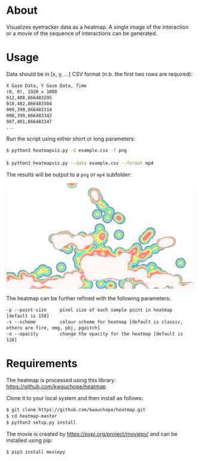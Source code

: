 # About
Visualizes eyetracker data as a heatmap. A single image of the interaction or a movie of the sequence of interactions can be generated.

# Usage
Data should be in [x, y, ...] CSV format (n.b. the first two rows are required):

```csv
X Gaze Data, Y Gaze Data, Time
(0, 0), 1920 x 1080
912,408,866483295
910,402,866483304
909,399,866483314
908,399,866483342
907,401,866483347
...
```

Run the script using either short or long parameters:

```bash
$ python3 heatmapviz.py -d example.csv -f png

$ python3 heatmapviz.py --data example.csv --format mp4
```

The results will be output to a `png` or `mp4` subfolder:

![alt text](/example.png)

The heatmap can be further refined with the following parameters:

```
-p --point-size     pixel size of each sample point in heatmap [default is 150]
-s --scheme         colour scheme for heatmap [default is classic, others are fire, omg, pbj, pgaitch]
-o --opacity        change the opacity for the heatmap [default is 128]
```

# Requirements
The heatmap is processed using this library: https://github.com/kwauchope/heatmap

Clone it to your local system and then install as follows:

```bash
$ git clone https://github.com/kwauchope/heatmap.git
$ cd heatmap-master
$ python3 setup.py install
```

The movie is created by https://pypi.org/project/moviepy/ and can be installed using pip:

```bash
$ pip3 install moviepy
```
